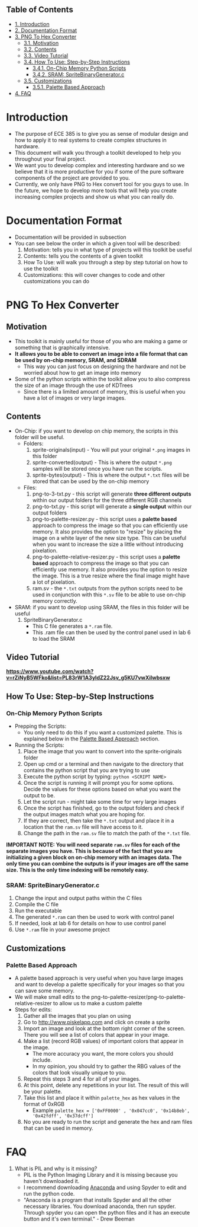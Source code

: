 <div id="table-of-contents">
<h2>Table of Contents</h2>
<div id="text-table-of-contents">
<ul>
<li><a href="#org77f3d70">1. Introduction</a></li>
<li><a href="#org514dda5">2. Documentation Format</a></li>
<li><a href="#org104f575">3. PNG To Hex Converter</a>
<ul>
<li><a href="#orgce49921">3.1. Motivation</a></li>
<li><a href="#org8d20aef">3.2. Contents</a></li>
<li><a href="#org63f0eac">3.3. Video Tutorial</a></li>
<li><a href="#orgb9e055e">3.4. How To Use: Step-by-Step Instructions</a>
<ul>
<li><a href="#org030e53d">3.4.1. On-Chip Memory Python Scripts</a></li>
<li><a href="#org4d8d395">3.4.2. SRAM: SpriteBinaryGenerator.c</a></li>
</ul>
</li>
<li><a href="#org51f18d3">3.5. Customizations</a>
<ul>
<li><a href="#org8f46168">3.5.1. Palette Based Approach</a></li>
</ul>
</li>
</ul>
</li>
<li><a href="#org2aeba17">4. FAQ</a></li>
</ul>
</div>
</div>


<a id="org77f3d70"></a>

# Introduction

-   The purpose of ECE 385 is to give you as sense of modular design and how to apply it to real systems to create complex structures in hardware.
-   This document will walk you through a toolkit developed to help you throughout your final project.
-   We want you to develop complex and interesting hardware and so we believe that it is more productive for you if some of the pure software components of the project are provided to you.
-   Currently, we only have PNG to Hex convert tool for you guys to use. In the future, we hope to develop more tools that will help you create increasing complex projects and show us what you can really do.


<a id="org514dda5"></a>

# Documentation Format

-   Documentation will be provided in subsection
-   You can see below the order in which a given tool will be described:
    1.  Motivation: tells you in what type of projects will this toolkit be useful
    2.  Contents: tells you the contents of a given toolkit
    3.  How To Use: will walk you through a step by step tutorial on how to use the toolkit
    4.  Customizations: this will cover changes to code and other customizations you can do


<a id="org104f575"></a>

# PNG To Hex Converter


<a id="orgce49921"></a>

## Motivation

-   This toolkit is mainly useful for those of you who are making a game or something that is graphically intensive.
-   **It allows you to be able to convert an image into a file format that can be used by on-chip memory, SRAM, and SDRAM**
    -   This way you can just focus on designing the hardware and not be worried about how to get an image into memory
-   Some of the python scripts within the toolkit allow you to also compress the size of an image through the use of KDTrees
    -   Since there is a limited amount of memory, this is useful when you have a lot of images or very large images.


<a id="org8d20aef"></a>

## Contents

-   On-Chip: if you want to develop on chip memory, the scripts in this folder will be useful.
    -   Folders:
        1.  sprite-originals(input) - You will put your original `*.png` images in this folder
        2.  sprite-converted(output) - This is where the output `*.png` samples will be stored once you have run the scripts.
        3.  sprite-bytes(output) - This is where the output `*.txt` files will be stored that can be used by the on-chip memory
    -   Files:
        1.  png-to-3-txt.py - this script will generate **three different outputs** within our output folders for the three different RGB channels
        2.  png-to-txt.py - this script will generate a **single output** within our output folders
        3.  png-to-palette-resizer.py - this script uses a **palette based** approach to compress the image so that you can efficiently use memory. It also provides the option to "resize" by placing the image on a white layer of the new size type. This can be useful when you want to increase the size a little without introducing pixelation.
        4.  png-to-palette-relative-resizer.py - this script uses a **palette based** approach to compress the image so that you can efficiently use memory. It also provides you the option to resize the image. This is a true resize where the final image might have a lot of pixelation.
        5.  ram.sv - the `*.txt` outputs from the python scripts need to be used in conjunction with this `*.sv` file to be able to use on-chip memory correctly.
-   SRAM: if you want to develop using SRAM, the files in this folder will be useful
    1.  SpriteBinaryGenerator.c
        -   This C file generates a `*.ram` file.
        -   This .ram file can then be used by the control panel used in lab 6 to load the SRAM


<a id="org63f0eac"></a>

## Video Tutorial

**<https://www.youtube.com/watch?v=rZiNyB5WFko&list=PL83rW1A3yldZ22Jsv_g5KU7vwXiIwbsxw>**


<a id="orgb9e055e"></a>

## How To Use: Step-by-Step Instructions


<a id="org030e53d"></a>

### On-Chip Memory Python Scripts

-   Prepping the Scripts:
    -   You only need to do this if you want a customized palette. This is explained below in the [Palette Based Approach](#org8f46168) section.
-   Running the Scripts:
    1.  Place the image that you want to convert into the sprite-originals folder
    2.  Open up cmd or a terminal and then navigate to the directory that contains the python script that you are trying to use
    3.  Execute the python script by typing: `python <SCRIPT NAME>`
    4.  Once the script is running it will prompt you for some options. Decide the values for these options based on what you want the output to be.
    5.  Let the script run - might take some time for very large images
    6.  Once the script has finished, go to the output folders and check if the output images match what you are hoping for.
    7.  If they are correct, then take the `*.txt` output and place it in a location that the `ram.sv` file will have access to it.
    8.  Change the path in the `ram.sv` file to match the path of the `*.txt` file.

**IMPORTANT NOTE: You will need separate `ram.sv` files for each of the separate images you have. This is because of the fact that you are initializing a given block on on-chip memory with an images data. The only time you can combine the outputs is if your images are off the same size. This is the only time indexing will be remotely easy.**


<a id="org4d8d395"></a>

### SRAM: SpriteBinaryGenerator.c

1.  Change the input and output paths within the C files
2.  Compile the C file
3.  Run the executable
4.  The generated `*.ram` can then be used to work with control panel
5.  If needed, look at lab 6 for details on how to use control panel
6.  Use `*.ram` file in your awesome project


<a id="org51f18d3"></a>

## Customizations


<a id="org8f46168"></a>

### Palette Based Approach

-   A palette based approach is very useful when you have large images and want to develop a palette specifically for your images so that you can save some memory.
-   We will make small edits to the png-to-palette-resizer/png-to-palette-relative-resizer to allow us to make a custom palette
-   Steps for edits:
    1.  Gather all the images that you plan on using
    2.  Go to <http://www.piskelapp.com> and click on create a sprite
    3.  Import an image and look at the bottom right corner of the screen. There you will see a list of colors that appear in your image.
    4.  Make a list (record RGB values) of important colors that appear in the image.
        -   The more accuracy you want, the more colors you should include.
        -   In my opinion, you should try to gather the RBG values of the colors that look visually unique to you.
    5.  Repeat this steps 3 and 4 for all of your images.
    6.  At this point, delete any repetitions in your list. The result of this will be your palette.
    7.  Take this list and place it within `palette_hex` as hex values in the format of 0xRGB
        -   Example `palette_hex = ['0xFF0000' , '0x047cc0', '0x14b8eb', '0x42fdff', '0x37dcff']`
    8.  No you are ready to run the script and generate the hex and ram files that can be used in memory.


<a id="org2aeba17"></a>

# FAQ

1.  What is PIL and why is it missing?
    -   PIL is the Python Imaging Library and it is missing because you haven't downloaded it.
    -   I recommend downloading [Anaconda][AnacondaDownload] and using Spyder to edit and run the python code.
    -   "Anaconda is a program that installs Spyder and all the other necessary libraries. You download anaconda, then run spyder. Through spyder you can open the python files and it has an execute button and it's own terminal." - Drew Beeman

[AnacondaDownload]: <https://www.continuum.io/downloads>

